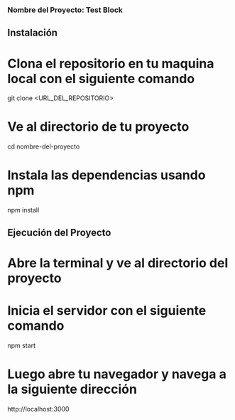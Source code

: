 ### Nombre del Proyecto: Test Block

## Instalación

# Clona el repositorio en tu maquina local con el siguiente comando

git clone <URL_DEL_REPOSITORIO>

# Ve al directorio de tu proyecto

cd nombre-del-proyecto

# Instala las dependencias usando npm

npm install

## Ejecución del Proyecto

# Abre la terminal y ve al directorio del proyecto

# Inicia el servidor con el siguiente comando

npm start

# Luego abre tu navegador y navega a la siguiente dirección

http://localhost:3000
